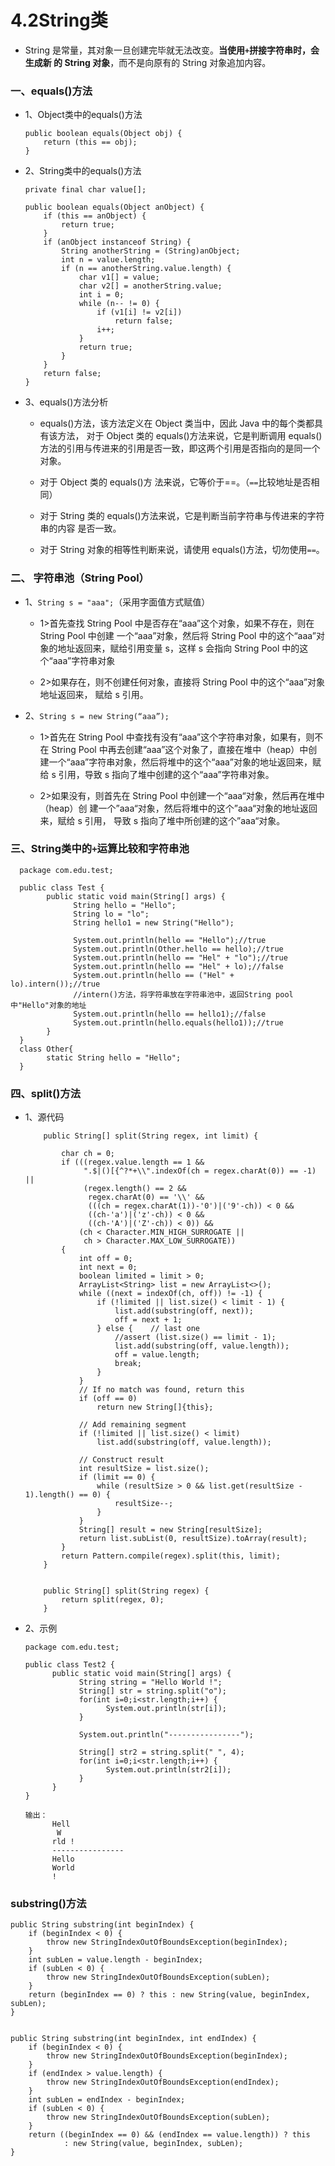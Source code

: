 # 4.2String类

* String 是常量，其对象一旦创建完毕就无法改变。**当使用`+`拼接字符串时，会生成新 的 String 对象**，而不是向原有的 String 对象追加内容。 

### 一、equals()方法

* 1、Object类中的equals()方法

      public boolean equals(Object obj) {
          return (this == obj);
      }

* 2、String类中的equals()方法

      private final char value[];
      
      public boolean equals(Object anObject) {
          if (this == anObject) {
              return true;
          }
          if (anObject instanceof String) {
              String anotherString = (String)anObject;
              int n = value.length;
              if (n == anotherString.value.length) {
                  char v1[] = value;
                  char v2[] = anotherString.value;
                  int i = 0;
                  while (n-- != 0) {
                      if (v1[i] != v2[i])
                          return false;
                      i++;
                  }
                  return true;
              }
          }
          return false;
      }

* 3、equals()方法分析

  *  equals()方法，该方法定义在 Object 类当中，因此 Java 中的每个类都具有该方法， 对于 Object 类的 equals()方法来说，它是判断调用 equals()方法的引用与传进来的引用是否一致，即这两个引用是否指向的是同一个对象。
  
  * 对于 Object 类的 equals()方 法来说，它等价于==。（`==`比较地址是否相同）
  
  * 对于 String 类的 equals()方法来说，它是判断当前字符串与传进来的字符串的内容 是否一致。
  
  * 对于 String 对象的相等性判断来说，请使用 equals()方法，切勿使用`==`。 
  
### 二、 字符串池（String Pool） 

* 1、`String s = "aaa";`（采用字面值方式赋值） 
  
     * 1>首先查找 String Pool 中是否存在“aaa”这个对象，如果不存在，则在 String Pool 中创建 一个“aaa”对象，然后将 String Pool 中的这个“aaa”对象的地址返回来，赋给引用变量 s，这样 s 会指向 String Pool 中的这个“aaa”字符串对象 
     
     * 2>如果存在，则不创建任何对象，直接将 String Pool 中的这个“aaa”对象地址返回来， 赋给 s 引用。

* 2、`String s = new String(“aaa”); `

     * 1>首先在 String Pool 中查找有没有“aaa”这个字符串对象，如果有，则不在 String Pool 中再去创建“aaa”这个对象了，直接在堆中（heap）中创建一个“aaa”字符串对象，然后将堆中的这个“aaa”对象的地址返回来，赋给 s 引用，导致 s 指向了堆中创建的这个“aaa”字符串对象。 
     
     * 2>如果没有，则首先在 String Pool 中创建一个“aaa“对象，然后再在堆中（heap）创 建一个”aaa“对象，然后将堆中的这个”aaa“对象的地址返回来，赋给 s 引用， 导致 s 指向了堆中所创建的这个”aaa“对象。 

### 三、String类中的`+`运算比较和字符串池

      package com.edu.test;

      public class Test {
            public static void main(String[] args) {
                  String hello = "Hello";
                  String lo = "lo";
                  String hello1 = new String("Hello");

                  System.out.println(hello == "Hello");//true
                  System.out.println(Other.hello == hello);//true
                  System.out.println(hello == "Hel" + "lo");//true
                  System.out.println(hello == "Hel" + lo);//false
                  System.out.println(hello == ("Hel" + lo).intern());//true
                  //intern()方法，将字符串放在字符串池中，返回String pool中"Hello"对象的地址
                  System.out.println(hello == hello1);//false
                  System.out.println(hello.equals(hello1));//true
            }
      }
      class Other{
            static String hello = "Hello";
      }


### 四、split()方法

* 1、源代码

          public String[] split(String regex, int limit) {

              char ch = 0;
              if (((regex.value.length == 1 &&
                   ".$|()[{^?*+\\".indexOf(ch = regex.charAt(0)) == -1) ||
                   (regex.length() == 2 &&
                    regex.charAt(0) == '\\' &&
                    (((ch = regex.charAt(1))-'0')|('9'-ch)) < 0 &&
                    ((ch-'a')|('z'-ch)) < 0 &&
                    ((ch-'A')|('Z'-ch)) < 0)) &&
                  (ch < Character.MIN_HIGH_SURROGATE ||
                   ch > Character.MAX_LOW_SURROGATE))
              {
                  int off = 0;
                  int next = 0;
                  boolean limited = limit > 0;
                  ArrayList<String> list = new ArrayList<>();
                  while ((next = indexOf(ch, off)) != -1) {
                      if (!limited || list.size() < limit - 1) {
                          list.add(substring(off, next));
                          off = next + 1;
                      } else {    // last one
                          //assert (list.size() == limit - 1);
                          list.add(substring(off, value.length));
                          off = value.length;
                          break;
                      }
                  }
                  // If no match was found, return this
                  if (off == 0)
                      return new String[]{this};

                  // Add remaining segment
                  if (!limited || list.size() < limit)
                      list.add(substring(off, value.length));

                  // Construct result
                  int resultSize = list.size();
                  if (limit == 0) {
                      while (resultSize > 0 && list.get(resultSize - 1).length() == 0) {
                          resultSize--;
                      }
                  }
                  String[] result = new String[resultSize];
                  return list.subList(0, resultSize).toArray(result);
              }
              return Pattern.compile(regex).split(this, limit);
          }


          public String[] split(String regex) {
              return split(regex, 0);
          }

* 2、示例

      package com.edu.test;

      public class Test2 {
            public static void main(String[] args) {
                  String string = "Hello World !";
                  String[] str = string.split("o");
                  for(int i=0;i<str.length;i++) {
                        System.out.println(str[i]);			
                  }

                  System.out.println("----------------");

                  String[] str2 = string.split(" ", 4);
                  for(int i=0;i<str.length;i++) {
                        System.out.println(str2[i]);			
                  }
            }
      }

      输出：      
            Hell
             W
            rld !
            ----------------
            Hello
            World
            !


### substring()方法

    public String substring(int beginIndex) {
        if (beginIndex < 0) {
            throw new StringIndexOutOfBoundsException(beginIndex);
        }
        int subLen = value.length - beginIndex;
        if (subLen < 0) {
            throw new StringIndexOutOfBoundsException(subLen);
        }
        return (beginIndex == 0) ? this : new String(value, beginIndex, subLen);
    }

    
    public String substring(int beginIndex, int endIndex) {
        if (beginIndex < 0) {
            throw new StringIndexOutOfBoundsException(beginIndex);
        }
        if (endIndex > value.length) {
            throw new StringIndexOutOfBoundsException(endIndex);
        }
        int subLen = endIndex - beginIndex;
        if (subLen < 0) {
            throw new StringIndexOutOfBoundsException(subLen);
        }
        return ((beginIndex == 0) && (endIndex == value.length)) ? this
                : new String(value, beginIndex, subLen);
    }































